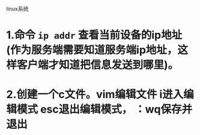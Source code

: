 linux系统  
# 1.命令 ```ip addr``` 查看当前设备的ip地址(作为服务端需要知道服务端ip地址，这样客户端才知道把信息发送到哪里)。 
# 2.创建一个c文件。vim编辑文件  i进入编辑模式 esc退出编辑模式， ：wq保存并退出
